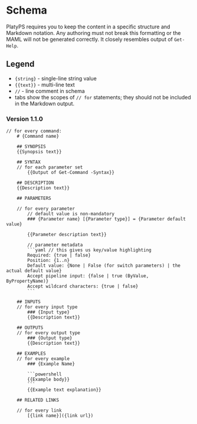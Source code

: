# Schema

PlatyPS requires you to keep the content in a specific structure and Markdown notation. Any authoring must not break this formatting or the MAML will not be generated correctly.
It closely resembles output of `Get-Help`.

## Legend

*   `{string}` - single-line string value
*   `{{text}}` - multi-line text
*   `//` - line comment in schema
*   tabs show the scopes of `// for` statements; they should not be included in the Markdown output.

### Version 1.1.0

    // for every command:
        # {Command name}

        ## SYNOPSIS
        {{Synopsis text}}

        ## SYNTAX
        // for each parameter set
            {{Output of Get-Command -Syntax}}

        ## DESCRIPTION
        {{Description text}}

        ## PARAMETERS

        // for every parameter
            // default value is non-mandatory
            ### {Parameter name} [{Parameter type}] = {Parameter default value}

            {{Parameter description text}}

            // parameter metadata
            ```yaml // this gives us key/value highlighting
            Required: {true | false}
            Position: {1..n}
            Default value: {None | False (for switch parameters) | the actual default value}
            Accept pipeline input: {false | true (ByValue, ByPropertyName)}
            Accept wildcard characters: {true | false}
            ```

        ## INPUTS
        // for every input type
            ### {Input type}
            {{Description text}}

        ## OUTPUTS
        // for every output type
            ### {Output type}
            {{Description text}}

        ## EXAMPLES
        // for every example
            ### {Example Name}

            ```powershell
            {{Example body}}
            ```
            {{Example text explanation}}

        ## RELATED LINKS

        // for every link
            [{link name}]({link url})

